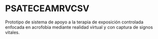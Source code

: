 # PSATECEAMRVCSV
Prototipo de sistema de apoyo a la terapia de exposición controlada enfocada en acrofobia mediante realidad virtual y con captura de signos vitales.
